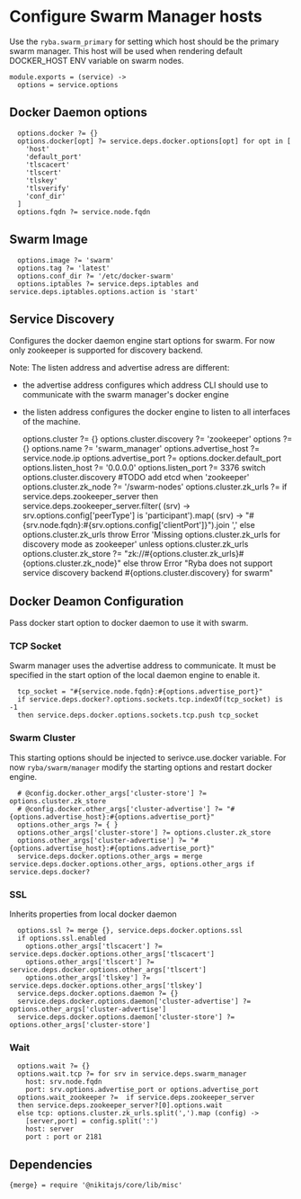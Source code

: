 
# Configure Swarm Manager hosts

Use the `ryba.swarm_primary` for setting which host should be the primary swarm manager.
This host will be used when rendering default DOCKER_HOST ENV variable on swarm nodes.

    module.exports = (service) ->
      options = service.options

## Docker Daemon options
      
      options.docker ?= {}
      options.docker[opt] ?= service.deps.docker.options[opt] for opt in [
        'host'
        'default_port'
        'tlscacert'
        'tlscert'
        'tlskey'
        'tlsverify'
        'conf_dir'
      ]
      options.fqdn ?= service.node.fqdn

## Swarm Image

      options.image ?= 'swarm'
      options.tag ?= 'latest'
      options.conf_dir ?= '/etc/docker-swarm'
      options.iptables ?= service.deps.iptables and service.deps.iptables.options.action is 'start'

## Service Discovery

Configures the docker daemon engine start options for swarm.
For now only zookeeper is supported for discovery backend.

Note: The listen address and advertise adress are different:
  - the advertise address configures which address CLI should use to communicate
with the swarm manager's docker engine
  - the listen address configures the docker engine to listen to all interfaces of the machine.

      options.cluster ?= {}
      options.cluster.discovery ?= 'zookeeper'
      options ?= {}
      options.name ?= 'swarm_manager'
      options.advertise_host ?= service.node.ip
      options.advertise_port ?= options.docker.default_port
      options.listen_host ?= '0.0.0.0'
      options.listen_port ?= 3376
      switch options.cluster.discovery
        #TODO add etcd
        when 'zookeeper'
          options.cluster.zk_node ?= '/swarm-nodes'
          options.cluster.zk_urls ?= if service.deps.zookeeper_server
          then service.deps.zookeeper_server.filter( (srv) -> srv.options.config['peerType'] is 'participant').map( (srv) -> "#{srv.node.fqdn}:#{srv.options.config['clientPort']}").join ','
          else options.cluster.zk_urls
          throw Error 'Missing options.cluster.zk_urls for discovery mode as zookeeper' unless options.cluster.zk_urls
          options.cluster.zk_store ?= "zk://#{options.cluster.zk_urls}#{options.cluster.zk_node}"
        else
          throw Error "Ryba does not support service discovery backend #{options.cluster.discovery} for swarm"

## Docker Deamon Configuration

Pass docker start option to docker daemon to use it with swarm.

### TCP Socket

Swarm manager uses the advertise address to communicate. It must be specified
in the start option of the local daemon engine to enable it.

      tcp_socket = "#{service.node.fqdn}:#{options.advertise_port}"
      if service.deps.docker?.options.sockets.tcp.indexOf(tcp_socket) is -1
      then service.deps.docker.options.sockets.tcp.push tcp_socket

### Swarm Cluster

This starting options should be injected to serivce.use.docker variable. For now 
`ryba/swarm/manager` modify the starting options and restart docker engine.

      # @config.docker.other_args['cluster-store'] ?= options.cluster.zk_store
      # @config.docker.other_args['cluster-advertise'] ?= "#{options.advertise_host}:#{options.advertise_port}"
      options.other_args ?= { }
      options.other_args['cluster-store'] ?= options.cluster.zk_store
      options.other_args['cluster-advertise'] ?= "#{options.advertise_host}:#{options.advertise_port}"
      service.deps.docker.options.other_args = merge service.deps.docker.options.other_args, options.other_args if service.deps.docker?

### SSL
Inherits properties from local docker daemon
      
      options.ssl ?= merge {}, service.deps.docker.options.ssl
      if options.ssl.enabled
        options.other_args['tlscacert'] ?= service.deps.docker.options.other_args['tlscacert']
        options.other_args['tlscert'] ?= service.deps.docker.options.other_args['tlscert']
        options.other_args['tlskey'] ?= service.deps.docker.options.other_args['tlskey']
      service.deps.docker.options.daemon ?= {}
      service.deps.docker.options.daemon['cluster-advertise'] ?= options.other_args['cluster-advertise']
      service.deps.docker.options.daemon['cluster-store'] ?= options.other_args['cluster-store']

### Wait

      options.wait ?= {}
      options.wait.tcp ?= for srv in service.deps.swarm_manager
        host: srv.node.fqdn
        port: srv.options.advertise_port or options.advertise_port
      options.wait_zookeeper ?=  if service.deps.zookeeper_server
      then service.deps.zookeeper_server?[0].options.wait
      else tcp: options.cluster.zk_urls.split(',').map (config) ->
        [server,port] = config.split(':')
        host: server
        port : port or 2181

## Dependencies

    {merge} = require '@nikitajs/core/lib/misc'
